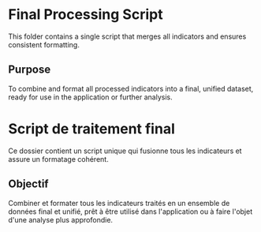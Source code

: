 # Final Processing Script
This folder contains a single script that merges all indicators and ensures consistent formatting.

## Purpose
To combine and format all processed indicators into a final, unified dataset, ready for use in the application or further analysis.

# Script de traitement final
Ce dossier contient un script unique qui fusionne tous les indicateurs et assure un formatage cohérent.

## Objectif
Combiner et formater tous les indicateurs traités en un ensemble de données final et unifié, prêt à être utilisé dans l'application ou à faire l'objet d'une analyse plus approfondie.
